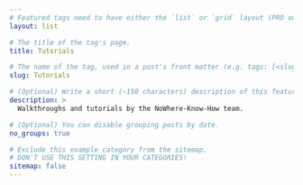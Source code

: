 ```yaml
---
# Featured tags need to have either the `list` or `grid` layout (PRO only).
layout: list

# The title of the tag's page.
title: Tutorials

# The name of the tag, used in a post's front matter (e.g. tags: [<slug>]).
slug: Tutorials

# (Optional) Write a short (~150 characters) description of this featured tag.
description: >
  Walkthroughs and tutorials by the NoWhere-Know-How team.

# (Optional) You can disable grouping posts by date.
no_groups: true

# Exclude this example category from the sitemap.
# DON'T USE THIS SETTING IN YOUR CATEGORIES!
sitemap: false
---
```

